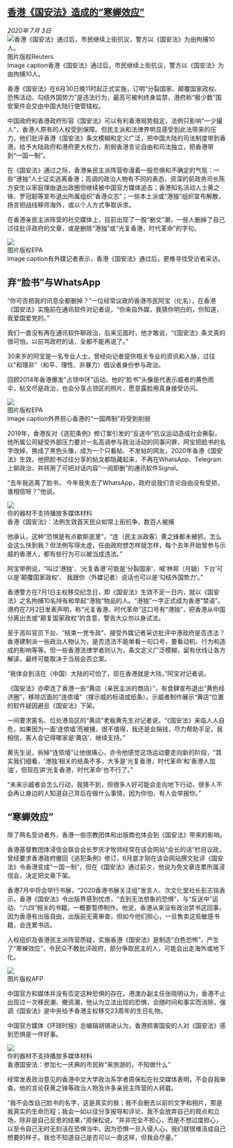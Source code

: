 <!--1593744350000-->
[香港《国安法》造成的“寒蝉效应”](http://www.bbc.com/zhongwen/simp/chinese-news-53262635)
------

<div><i>2020年 7月 3日</i></div><div><div class="story-body__inner" property="articleBody"><div class="media-landscape has-caption full-width lead"><span class="image-and-copyright-container"><img class="js-image-replace" alt="香港《国安法》通过后，市民继续上街抗议，警方以《国安法》为由拘捕10人。" src="https://images.weserv.nl/?url=ichef.bbci.co.uk/news/640/cpsprodpb/0FB3/production/_113191040_hi062234654.jpg"><span class="off-screen">图片版权</span><span class="story-image-copyright">Reuters</span></span><figcaption class="media-caption"><span class="off-screen">Image caption</span><span class="media-caption__text">香港《国安法》通过后，市民继续上街抗议，警方以《国安法》为由拘捕10人。</span></figcaption></div><p class="story-body__introduction">香港《国安法》在6月30日晚11时起正式实施，订明“分裂国家、颠覆国家政权、恐怖活动、勾结外国势力”是违法行为，最高可被判终身监禁，港府称“极少数”国安案件会交由中国大陆行使管辖权。</p><div id="bbccom_mpu_3" class="bbccom_slot mpu-ad" aria-hidden="true"><div class="bbccom_advert"></div></div><p>中国政府和香港政府形容《国安法》可以有利香港局势稳定，法例只影响“一少撮人”，香港人原有的人权受到保障。但民主派和法律界明显感受到此法带来的压力，他们批评香港《国安法》条文模糊和定义广泛，把中国大陆的司法制度带到香港，给予大陆政府和港府更大权力，削弱香港言论自由和司法独立，把香港带到“一国一制”。</p><p>在《国安法》通过之际，香港亲民主派阵营弥漫着一股恐惧和不确定的气氛：一些“港独”人士证实逃离香港；高调的政治人物有不同的表态，资深的前政务司长陈方安生以家庭理由退出政圈但继续被中国官方媒体追击；香港知名活动人士黄之锋、罗冠聪等宣布退出所属组织“香港众志”；一些本土派或“港独”组织宣布解散，扬言把战线移师海外，或以个人方式争取诉求。</p><div id="bbccom_mpu_1_2" class="bbccom_slot mpu-ad" aria-hidden="true"><div class="bbccom_advert"></div></div><p>在香港亲民主派阵营的社交媒体上，目前出现了一股“删文”潮，一些人删掉了自己过往批评政府的文章，或是删除“港独”或“光复香港，时代革命”的字句。</p><div class="media-landscape has-caption full-width"><span class="image-and-copyright-container"><img src="https://images.weserv.nl/?url=ichef.bbci.co.uk/news/640/cpsprodpb/5DD3/production/_113191042_hi062231078.jpg"><br><span class="off-screen">图片版权</span><span class="story-image-copyright">EPA</span></span><figcaption class="media-caption"><span class="off-screen">Image caption</span><span class="media-caption__text">有外媒记者表示，香港《国安法》通过后，更难寻找受访者采访。</span></figcaption></div><h2 class="story-body__crosshead">弃“脸书”与WhatsApp</h2><p>“你可否把我的讯息全都删掉？”一位经常议政的香港市民阿宝（化名），在香港《国安法》实施前在通讯软件对记者说，“你来自外媒，我猜你明白的，你知道，我爱国爱党的。”</p><p>我们一直没有再在通讯软件聊政治，后来见面时，他才敢说，“《国安法》条文真的很可怕，以前骂政府的话，全都不能再说了。”</p><p>30来岁的阿宝是一名专业人士，曾经向记者提供相关专业的资讯和人脉，过往以“和理非”（和平、理性、非暴力）倡议者身份参与政治。</p><p>回顾2014年香港爆发“占领中环”运动，他的“脸书”头像是代表示威者的黄色雨伞，帖文尽是政治，也会分享占领区的照片，愿意露脸用真身接受访问。</p><div class="media-landscape has-caption full-width"><span class="image-and-copyright-container"><img src="https://images.weserv.nl/?url=ichef.bbci.co.uk/news/640/cpsprodpb/11E3C/production/_113167237_90658123-355a-4605-8687-2441ca42954d.jpg"><br><span class="off-screen">图片版权</span><span class="story-image-copyright">EPA</span></span><figcaption class="media-caption"><span class="off-screen">Image caption</span><span class="media-caption__text">外界担心香港的“一国两制”将受到削弱</span></figcaption></div><p>2019年，香港反对《逃犯条例》修订案引发的“反送中”抗议运动造成社会撕裂，他所属公司疑受外部压力要对一名高调参与政治活动的同事问罪，阿宝把脸书的名字改掉，换成了黑色头像，成为一个只看帖、不发帖的网友。2020年香港《国安法》生效，他把脸书过往分享的帖文都隐藏起来，不再在WhatsApp、Telegram上聊政治，并转用了可把对话内容“一阅即删”的通讯软件Signal。</p><p>“去年我逃离了脸书， 今年我失去了WhatsApp，政府说我们言论自由没有受损，谁相信呀？”他说。</p><div class="media-with-caption"><div class="player-with-placeholder"><img class="media-placeholder player-with-placeholder__image narrative-video-placeholder" src="https://images.weserv.nl/?url=ichef.bbci.co.uk/images/ic/720x405/p08jm8xn.jpg"><div class="player-with-placeholder__caption">你的器材不支持播放多媒体材料</div><div class="player-with-placeholder"><div class="media-player-wrapper"><div class="js-media-player-unprocessed media-player" data-playable='{"settings":{"counterName":"zhongwensimp.chinese_news.story.53262635.page","edition":"US","pageType":"eav2","uniqueID":"53262635","ui":{"locale":{"lang":"zh-hans"}},"externalEmbedUrl":"https:\/\/www.bbc.com\/zhongwen\/simp\/chinese-news-53262635\/embed","insideIframe":false,"statsObject":{"clipPID":"p08jlymq"},"playlistObject":{"title":"\u9999\u6e2f\u56fd\u5b89\u6cd5\uff1a\u6cd5\u4f8b\u751f\u6548\u9996\u5929\u6c11\u4f17\u5982\u5e38\u4e0a\u8857\u6297\u4e89\uff0c\u6570\u767e\u4eba\u88ab\u6355","holdingImageURL":"https:\/\/ichef.bbci.co.uk\/images\/ic\/$recipe\/p08jm8xn.jpg","guidance":"","embedRights":"allowed","summary":"\u9999\u6e2f\u56fd\u5b89\u6cd5\uff1a\u6cd5\u4f8b\u751f\u6548\u9996\u5929\u6c11\u4f17\u5982\u5e38\u4e0a\u8857\u6297\u4e89\uff0c\u6570\u767e\u4eba\u88ab\u6355","liveRewind":false,"simulcast":false,"items":[{"vpid":"p08jm8pp","live":false,"duration":142,"kind":"programme"}]}},"otherSettings":{"advertisingAllowed":true,"continuousPlayCfg":{"enabled":false},"isAutoplayOnForAudience":false}}'></div></div></div></div>    <figcaption class="media-with-caption__caption"><span class="off-screen"></span>香港《国安法》：法例生效首天民众如常上街抗争，数百人被捕</figcaption></div><p>他承认，这种“恐惧是有点歇斯底里”，“连（民主派政客）黄之锋都未被抓，怎么会这么快到我？但法例写得太虚，任由政府想怎样就怎样，每个去年开始曾参与示威的香港人，都有些行为可以被当成违法。”</p><p>阿宝举例说，“叫过‘港独’、‘光复香港’可能是‘分裂国家’、喊‘林郑（月娥）下台’可以是‘颠覆国家政权’、 我跟你（外媒记者）说话也可以是‘勾结外国势力’。”</p><p>香港警方在7月1日主权移交纪念日，即《国安法》生效不足一日内，就以《国安法》之名拘捕10名持有和举起“港独”物品的人。“港独”一字正式成为香港“禁语”。港府在7月2日发表声明，称“光复香港、时代革命”这口号有“港独”，把香港从中国分离出去或“颠复国家政权”的含意，警告大众勿以身试法。</p><p>至于高叫官员下台、“结束一党专政”、接受外媒记者采访批评中港政府是否违法？香港建制派一些政治人物认为，是否违法不能单看一句口号，要看动机、行为和造成的影响等等。但一些香港法律学者则认为，条文定义广泛模糊，留有伏线让各方解读，最终可能取决于当局会否立案。</p><p>“我体会到活在（中国）大陆的可怕了，现在香港就是大陆，”阿宝对记者说。</p><p>《国安法》亦牵连了香港一些“黄店（亲民主派的商店）”，有食肆宣布退出“黄色经济圈”，移除店面的“连侬墙”（撑示威的标语或纸条）。示威者制作展示“黄店”位置的软件疑因避忌《国安法》下架。</p><p>一间要求匿名、位处港岛区的“黄店”老板黄先生对记者说，“《国安法》来临人人自危，如果因为一面‘连侬墙’而被捕，很不值得，我还是会捐钱，尽力帮助手足。我相信，客人会记得哪家是‘黄店’，继续支持。”</p><p>黄先生说，拆掉“连侬墙”让他很痛心，亦令他感觉这场运动要走向新的阶段，“其实我们细看，‘港独’相关的纸条不多，大多是‘光复香港，时代革命’和‘香港人加油’，但现在讲‘光复香港，时代革命’也不行了。”</p><p>“未来示威者会怎么行动，我猜不到，但很多人好可能会走向地下行动，很多人不会再让身边的人知道自己背后在做什么事情，因为你怕，有人会举报你。”</p><h2 class="story-body__crosshead">“寒蝉效应”</h2><p>除了两名受访者外，香港一些宗教团体和出版商也体会到《国安法》带来的影响。</p><p>香港基督教团体浸信会联会会长罗庆才牧师经常在该会网站“会长的话”栏目议政，曾经要求香港政府撤回《逃犯条例》修订，6月底才刚在该会网站撰文批评《国安法》令香港变成“一国一制”，但在《国安法》通过前夕，他说为免文章连累所属浸信会，决定把文章下架。</p><p>香港7月中将会举行书展，“2020香港书展关注组”发言人、次文化堂社长彭志铭表示，香港《国安法》令出版界感到忧虑，“去到无法想象的恐惧”，与“反送中”运动、“六四”相关的书籍，一概要暂停制作。他说，香港从来没有政治禁书这回事，因为香港有出版自由，出版前无需审查，但如今他们担心，一旦售卖这些敏感书籍，会连累书店。</p><p>人权组织及香港民主派阵营质疑，实施香港《国安法》是制造“白色恐怖”，产生了“寒蝉效应”，令民众不敢批评政府，部分争取民主的人，可能会出走海外或地下化。</p><div class="media-landscape no-caption full-width"><span class="image-and-copyright-container"><img src="https://images.weserv.nl/?url=ichef.bbci.co.uk/news/640/cpsprodpb/B550/production/_113161464_hi062191230.jpg"><br><span class="off-screen">图片版权</span><span class="story-image-copyright">AFP</span></span></div><p>中国官方和媒体并没有否定这种恐惧的存在。港澳办副主任张晓明认为，香港不止出现过一次移民潮、撤资潮，他认为立法出现的恐惧，会随时间和事实而消除，强调《国安法》是中央给予香港主权移交23周年的生日礼物。</p><p>中国官方媒体《环球时报》总编辑胡锡进认为，香港损害国安的人对《国安法》感到恐惧是一件好事。</p><div class="media-with-caption"><div class="player-with-placeholder"><img class="media-placeholder player-with-placeholder__image narrative-video-placeholder" src="https://images.weserv.nl/?url=ichef.bbci.co.uk/images/ic/720x405/p08jjvg7.png"><div class="player-with-placeholder__caption">你的器材不支持播放多媒体材料</div><div class="player-with-placeholder"><div class="media-player-wrapper"><div class="js-media-player-unprocessed media-player" data-playable='{"settings":{"counterName":"zhongwensimp.chinese_news.story.53262635.page","edition":"US","pageType":"eav2","uniqueID":"53262635","ui":{"locale":{"lang":"zh-hans"}},"externalEmbedUrl":"https:\/\/www.bbc.com\/zhongwen\/simp\/chinese-news-53262635\/embed","insideIframe":false,"statsObject":{"clipPID":"p08jjv02"},"playlistObject":{"title":"\u9999\u6e2f\u56fd\u5b89\u6cd5\uff1a\u53c2\u52a0\u4e03\u4e00\u5e86\u5178\u7684\u5e02\u6c11\u79f0\u201c\u6765\u65c5\u6e38\u7684\uff0c\u4e0d\u77e5\u505a\u4ec0\u4e48\u201d","holdingImageURL":"https:\/\/ichef.bbci.co.uk\/images\/ic\/$recipe\/p08jjvg7.png","guidance":"","embedRights":"allowed","summary":"\u9999\u6e2f\u56fd\u5b89\u6cd5\uff1a\u53c2\u52a0\u4e03\u4e00\u5e86\u5178\u7684\u5e02\u6c11\u79f0\u201c\u6765\u65c5\u6e38\u7684\uff0c\u4e0d\u77e5\u505a\u4ec0\u4e48\u201d","liveRewind":false,"simulcast":false,"items":[{"vpid":"p08jjv05","live":false,"duration":73,"kind":"programme"}]}},"otherSettings":{"advertisingAllowed":true,"continuousPlayCfg":{"enabled":false},"isAutoplayOnForAudience":false}}'></div></div></div></div>    <figcaption class="media-with-caption__caption"><span class="off-screen"></span>香港国安法：参加七一庆典的市民称“来旅游的，不知做什么”</figcaption></div><p>经常发表政治意见的香港中文大学政治系学者周保松在社交媒体表明，不会自我审查。他的言论获黄之锋等政治人物及许多亲民主阵营的人转载。</p><p>“我不会改自己脸书的名字，这是真实的我；我不会删去以前的文字和相片，那是我真实的生命历程；我会一如以往分享报导和评论，我不会放弃自己的观点和立场，除非是自己反思的结果，”周保松说，“并非完全不担心，而是不想过度担心，以至令自己无时无刻活在恐惧当中。因为恐惧一旦入侵人心，我们就很难活成自己想要的样子。我也不知道自己是否可以一直这样，但我会尽量。”</p></div></div>
